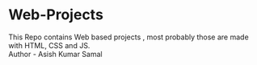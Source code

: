 # Web-Projects
This Repo contains Web based projects , most probably those are made with HTML, CSS and JS.
<br>
Author - Asish Kumar Samal
